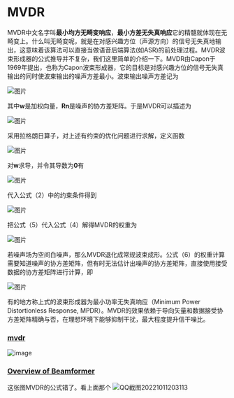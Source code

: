 # MVDR

MVDR中文名字叫**最小均方无畸变响应**，**最小方差无失真响应**它的精髓就体现在无畸变上。什么叫无畸变呢，就是在对感兴趣方位（声源方向）的信号无失真地输出，这意味着该算法可以直接当做语音后端算法(如ASR)的前处理过程。MVDR波束形成器的公式推导并不复杂，我们这里简单的介绍一下。MVDR由Capon于1969年提出，也称为Capon波束形成器，它的目标是对感兴趣方位的信号无失真输出的同时使波束输出的噪声方差最小。波束输出噪声方差记为

![图片](https://mmbiz.qpic.cn/mmbiz_png/R3j7FT5mhhcTCxapPSsCvtbS6aPeErGyrUCfzyq1wroiaJ82TjOsKUx8m0m8urXZ0EMNgHSnyLgbNnnN3xpccSQ/640?wx_fmt=png&wxfrom=5&wx_lazy=1&wx_co=1)

其中**w**是加权向量，**Rn**是噪声的协方差矩阵。于是MVDR可以描述为

![图片](https://mmbiz.qpic.cn/mmbiz_png/R3j7FT5mhhcTCxapPSsCvtbS6aPeErGyI4gTUOTC4vWCkVc2xgC2kjAMcT03px2uefqdicwGLuf4P9blIx92pMg/640?wx_fmt=png&wxfrom=5&wx_lazy=1&wx_co=1)

采用拉格朗日算子，对上述有约束的优化问题进行求解，定义函数  

![图片](https://mmbiz.qpic.cn/mmbiz_jpg/R3j7FT5mhhcTCxapPSsCvtbS6aPeErGyibFXS3TicEJd19t49TEoibya5OOnStglQbnu047ibL3cnWX7iapC7LqJvYQ/640?wx_fmt=jpeg&wxfrom=5&wx_lazy=1&wx_co=1)

对**w**求导，并令其导数为**0**有  

![图片](https://mmbiz.qpic.cn/mmbiz_png/R3j7FT5mhhcTCxapPSsCvtbS6aPeErGy3p2FeEy59ZibM6b5QRGoRoSKuAygJt5JLFTgHZ5SZryRQBnGt1xfBHg/640?wx_fmt=png&wxfrom=5&wx_lazy=1&wx_co=1)

代入公式（2）中的约束条件得到

![图片](https://mmbiz.qpic.cn/mmbiz_png/R3j7FT5mhhfuv2hzIfibxChkeKLDt76CWxeKAXsuC57hMfLiayyN0y3I7XCYcnhYLsXgtJOhFmUGMPUhCTfsQboA/640?wx_fmt=png&wxfrom=5&wx_lazy=1&wx_co=1)

把公式（5）代入公式（4）解得MVDR的权重为

![图片](https://mmbiz.qpic.cn/mmbiz_png/R3j7FT5mhhfuv2hzIfibxChkeKLDt76CWLJS4cgBzgibc5fIjJnhoPrwa3MYHU8OTAicK3dhmKVGIuibiaG3f0ricTSw/640?wx_fmt=png&wxfrom=5&wx_lazy=1&wx_co=1)

若噪声场为空间白噪声，那么MVDR退化成常规波束成形。公式（6）的权重计算需要知道噪声的协方差矩阵，但有时无法估计出噪声的协方差矩阵，直接使用接受数据的协方差矩阵进行计算，即  

![图片](https://mmbiz.qpic.cn/mmbiz_png/R3j7FT5mhhfuv2hzIfibxChkeKLDt76CWNOGgTZmSsgITUzFK6DdSATFvdE8bzmKFcnRiatrJOdlHtmsp8kCPBMQ/640?wx_fmt=png&wxfrom=5&wx_lazy=1&wx_co=1)

有的地方称上式的波束形成器为最小功率无失真响应（Minimum Power Distortionless Response, MPDR）。MVDR的效果依赖于导向矢量和数据接受协方差矩阵精确与否，在理想环境下能够抑制干扰，最大程度提升信干噪比。

### [mvdr](https://www.funcwj.cn/2020/01/13/intro-on-se-and-ss/)

![image](https://cdn.staticaly.com/gh/andyye1999/image-hosting@master/20221011/image.5s0w5jkm9ic0.webp)


### [Overview of Beamformer](https://www.funcwj.cn/2017/11/11/overview-of-beamformer/)


这张图MVDR的公式错了。看上面那个
![QQ截图20221011203113](https://cdn.staticaly.com/gh/andyye1999/image-hosting@master/20221011/QQ截图20221011203113.5p0397nrs7s0.webp)

